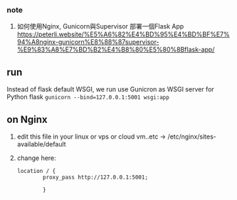### note
1. 如何使用Nginx, Gunicorn與Supervisor 部署一個Flask App
https://peterli.website/%E5%A6%82%E4%BD%95%E4%BD%BF%E7%94%A8nginx-gunicorn%E8%88%87supervisor-%E9%83%A8%E7%BD%B2%E4%B8%80%E5%80%8Bflask-app/


## run
Instead of flask default WSGI, we run use Gunicron as WSGI server for Python flask
`gunicorn --bind=127.0.0.1:5001 wsgi:app`


## on Nginx
1. edit this file in your linux or vps or cloud vm..etc -> /etc/nginx/sites-available/default
2. change here:
   
    ```
    location / {
            proxy_pass http://127.0.0.1:5001;
            
            }
    ```